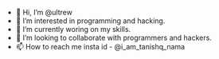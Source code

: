 - 👋 Hi, I’m @ultrew
- 👀 I’m interested in programming and hacking.
- 🌱 I’m currently woring on my skills.
- 💞️ I’m looking to collaborate with programmers and hackers.
- 📫 How to reach me insta id - @i_am_tanishq_nama 

<!---
ultrew/ultrew is a ✨ special ✨ repository because its `README.md` (this file) appears on your GitHub profile.
You can click the Preview link to take a look at your changes.
--->
